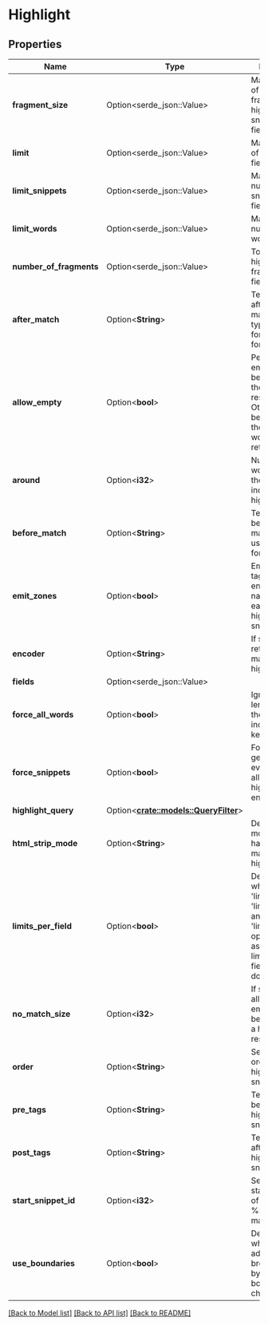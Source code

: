 # Highlight

## Properties

Name | Type | Description | Notes
------------ | ------------- | ------------- | -------------
**fragment_size** | Option<serde_json::Value> | Maximum size of the text fragments in highlighted snippets per field | [optional]
**limit** | Option<serde_json::Value> | Maximum size of snippets per field | [optional]
**limit_snippets** | Option<serde_json::Value> | Maximum number of snippets per field | [optional]
**limit_words** | Option<serde_json::Value> | Maximum number of words per field | [optional]
**number_of_fragments** | Option<serde_json::Value> | Total number of highlighted fragments per field | [optional]
**after_match** | Option<**String**> | Text inserted after the matched term, typically used for HTML formatting | [optional][default to </strong>]
**allow_empty** | Option<**bool**> | Permits an empty string to be returned as the highlighting result. Otherwise, the beginning of the original text would be returned | [optional]
**around** | Option<**i32**> | Number of words around the match to include in the highlight | [optional]
**before_match** | Option<**String**> | Text inserted before the match, typically used for HTML formatting | [optional][default to <strong>]
**emit_zones** | Option<**bool**> | Emits an HTML tag with the enclosing zone name before each highlighted snippet | [optional]
**encoder** | Option<**String**> | If set to 'html', retains HTML markup when highlighting | [optional]
**fields** | Option<serde_json::Value> |  | [optional]
**force_all_words** | Option<**bool**> | Ignores the length limit until the result includes all keywords | [optional]
**force_snippets** | Option<**bool**> | Forces snippet generation even if limits allow highlighting the entire text | [optional]
**highlight_query** | Option<[**crate::models::QueryFilter**](QueryFilter.md)> |  | [optional]
**html_strip_mode** | Option<**String**> | Defines the mode for handling HTML markup in the highlight | [optional]
**limits_per_field** | Option<**bool**> | Determines whether the 'limit', 'limit_words', and 'limit_snippets' options operate as individual limits in each field of the document | [optional]
**no_match_size** | Option<**i32**> | If set to 1, allows an empty string to be returned as a highlighting result | [optional]
**order** | Option<**String**> | Sets the sorting order of highlighted snippets | [optional]
**pre_tags** | Option<**String**> | Text inserted before each highlighted snippet | [optional][default to <strong>]
**post_tags** | Option<**String**> | Text inserted after each highlighted snippet | [optional][default to </strong>]
**start_snippet_id** | Option<**i32**> | Sets the starting value of the %SNIPPET_ID% macro | [optional]
**use_boundaries** | Option<**bool**> | Defines whether to additionally break snippets by phrase boundary characters | [optional]

[[Back to Model list]](../README.md#documentation-for-models) [[Back to API list]](../README.md#documentation-for-api-endpoints) [[Back to README]](../README.md)



